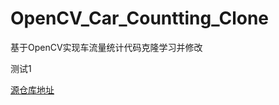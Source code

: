 # OpenCV_Car_Countting_Clone
基于OpenCV实现车流量统计代码克隆学习并修改





测试1

[源仓库地址](https://github.com/MicrocontrollersAndMore/OpenCV_3_Car_Counting_Cpp)
